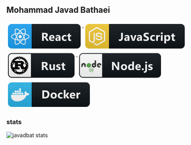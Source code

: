 ## Mohammad Javad Bathaei

<p align="left">
    <a href="#">
    <img src="images/stack/frameworks/react.svg" alt="react" style="vertical-align:top; margin:6px 4px">
  </a>
    <a href="#">
    <img src="images/stack/languages/js.svg" alt="js" style="vertical-align:top; margin:6px 4px">
  </a>
    <a href="#">
    <img src="images/stack/languages/rust.svg" alt="rust" style="vertical-align:top; margin:6px 4px">
  </a>
      <a href="#">
    <img src="images/stack/frameworks/nodejs.svg" alt="nodejs" style="vertical-align:top; margin:6px 4px">
  </a>
    <a href="#">
    <img src="images/stack/tools/docker.svg" alt="docker" style="vertical-align:top; margin:6px 4px">
  </a>
</p>

### stats

![javadbat stats](https://github-readme-stats.vercel.app/api?username=javadbat&show_icons=true&theme=transparent)
